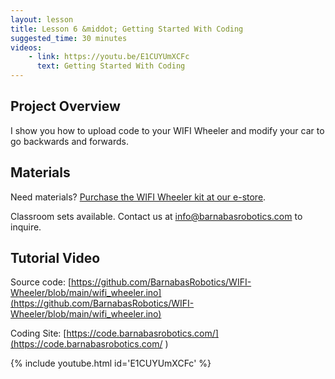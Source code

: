 ```yaml
---
layout: lesson
title: Lesson 6 &middot; Getting Started With Coding
suggested_time: 30 minutes
videos:
    - link: https://youtu.be/E1CUYUmXCFc
      text: Getting Started With Coding
---
```






## Project Overview

I show you how to upload code to your WIFI Wheeler and modify your car to go backwards and forwards.  



## Materials

Need materials?  [Purchase the WIFI Wheeler kit at our e-store](https://shop.barnabasrobotics.com/products/barnabas-wifi-wheeler-wifi-enabled-2wd-dc-motor-car-kit-ages-11?_pos=1&_psq=wifi+wheeler&_ss=e&_v=1.0).  

Classroom sets available.  Contact us at info@barnabasrobotics.com to inquire. 



## Tutorial Video

Source code: [https://github.com/BarnabasRobotics/WIFI-Wheeler/blob/main/wifi_wheeler.ino](https://github.com/BarnabasRobotics/WIFI-Wheeler/blob/main/wifi_wheeler.ino)

Coding Site: [https://code.barnabasrobotics.com/](https://code.barnabasrobotics.com/ ) 

{% include youtube.html id='E1CUYUmXCFc' %}

